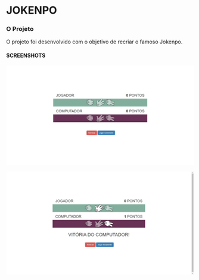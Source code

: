 # JOKENPO

### O Projeto
O projeto foi desenvolvido com o objetivo de recriar o famoso Jokenpo.


#### SCREENSHOTS

![Screenshot](screenshots/06.jpg)

![Screenshot](screenshots/01.jpg)
